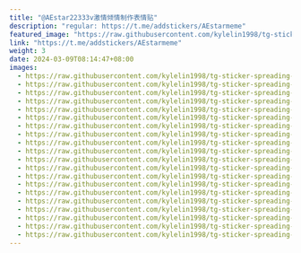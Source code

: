 ```yaml
---
title: "@AEstar22333v激情倾情制作表情贴"
description: "regular: https://t.me/addstickers/AEstarmeme"
featured_image: "https://raw.githubusercontent.com/kylelin1998/tg-sticker-spreading-worldwide-images/main/img/6474c733-6cc3-404d-a032-e0b69d9a4cde.jpg"
link: "https://t.me/addstickers/AEstarmeme"
weight: 3
date: 2024-03-09T08:14:47+08:00
images:
  - https://raw.githubusercontent.com/kylelin1998/tg-sticker-spreading-worldwide-images/main/img/6474c733-6cc3-404d-a032-e0b69d9a4cde.jpg
  - https://raw.githubusercontent.com/kylelin1998/tg-sticker-spreading-worldwide-images/main/img/955fb647-fe8d-4fc3-a191-67c82fb5345f.jpg
  - https://raw.githubusercontent.com/kylelin1998/tg-sticker-spreading-worldwide-images/main/img/0135b859-7fca-4cb8-aeb0-54df374e35e3.jpg
  - https://raw.githubusercontent.com/kylelin1998/tg-sticker-spreading-worldwide-images/main/img/8dfd84dd-ad74-44c7-a9af-ff7a77793be5.jpg
  - https://raw.githubusercontent.com/kylelin1998/tg-sticker-spreading-worldwide-images/main/img/b03c8e2d-3fba-4d97-9fd8-f796ea29b8f4.jpg
  - https://raw.githubusercontent.com/kylelin1998/tg-sticker-spreading-worldwide-images/main/img/7dd4e1d1-6f28-4974-9c6a-76c70b665336.jpg
  - https://raw.githubusercontent.com/kylelin1998/tg-sticker-spreading-worldwide-images/main/img/a6a20d02-f23f-40cc-bf3e-6f501a288c39.jpg
  - https://raw.githubusercontent.com/kylelin1998/tg-sticker-spreading-worldwide-images/main/img/70b8edfc-2da7-4e99-b594-0b1edc5dea1c.jpg
  - https://raw.githubusercontent.com/kylelin1998/tg-sticker-spreading-worldwide-images/main/img/8d4ddb60-2405-4128-87ab-2c1773a8d851.jpg
  - https://raw.githubusercontent.com/kylelin1998/tg-sticker-spreading-worldwide-images/main/img/fdbf92d3-e866-4b91-a2fa-9b1c6e5cb0f5.jpg
  - https://raw.githubusercontent.com/kylelin1998/tg-sticker-spreading-worldwide-images/main/img/0e38093f-afeb-4ff9-b0d1-2bb138161d58.jpg
  - https://raw.githubusercontent.com/kylelin1998/tg-sticker-spreading-worldwide-images/main/img/981cb61d-9fb6-432f-9268-965c7d13afbf.jpg
  - https://raw.githubusercontent.com/kylelin1998/tg-sticker-spreading-worldwide-images/main/img/c0d87864-ea2d-4316-8a6a-4157a2cf76c8.jpg
  - https://raw.githubusercontent.com/kylelin1998/tg-sticker-spreading-worldwide-images/main/img/8af20652-8575-49ef-99f9-ce0f9b45f1d1.jpg
  - https://raw.githubusercontent.com/kylelin1998/tg-sticker-spreading-worldwide-images/main/img/de0631b8-ea80-46c3-ae04-a375796a524b.jpg
  - https://raw.githubusercontent.com/kylelin1998/tg-sticker-spreading-worldwide-images/main/img/cc4cb2a5-8e32-4399-a44c-d58b68ed4c2c.jpg
  - https://raw.githubusercontent.com/kylelin1998/tg-sticker-spreading-worldwide-images/main/img/b847e8fc-7377-4122-8da7-b626b6faa542.jpg
  - https://raw.githubusercontent.com/kylelin1998/tg-sticker-spreading-worldwide-images/main/img/4139997d-4f31-4231-9201-fa71eb838b1a.jpg
  - https://raw.githubusercontent.com/kylelin1998/tg-sticker-spreading-worldwide-images/main/img/6b3cf809-fd79-4037-9f77-0069d426ebbf.jpg
  - https://raw.githubusercontent.com/kylelin1998/tg-sticker-spreading-worldwide-images/main/img/2f9e8b7e-2664-4962-988a-90975d083c2d.jpg
---
```

